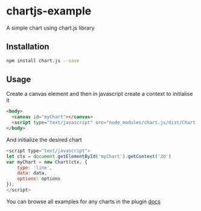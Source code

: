 # chartjs-example

A simple chart using chart.js library

## Installation
```bash
npm install chart.js --save
```

## Usage
Create a canvas element and then in javascript create a context to initialise it

```html
<body>
  <canvas id="myChart"></canvas>
  <script type="text/javascript" src="node_modules/chart.js/dist/Chart.min.js" charset="utf-8"></script>
</body>
```

And initialize the desired chart

```javascript
<script type="text/javascript">
let ctx = document.getElementById('myChart').getContext('2d')
var myChart = new Chart(ctx, {
    type: 'line',
    data: data,
    options: options
});
</script>
```

You can browse all examples for any charts in the plugin [docs](http://www.chartjs.org/docs/latest/charts/)
